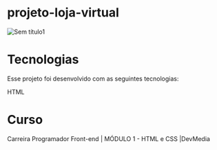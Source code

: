 # projeto-loja-virtual

![Sem título1](https://user-images.githubusercontent.com/113314660/208327003-57f891c8-20d1-45fe-a3d3-d6ff90d36f98.png)


# Tecnologias
Esse projeto foi desenvolvido com as seguintes tecnologias:

HTML

# Curso

Carreira Programador Front-end | MÓDULO 1 - HTML e CSS |DevMedia
